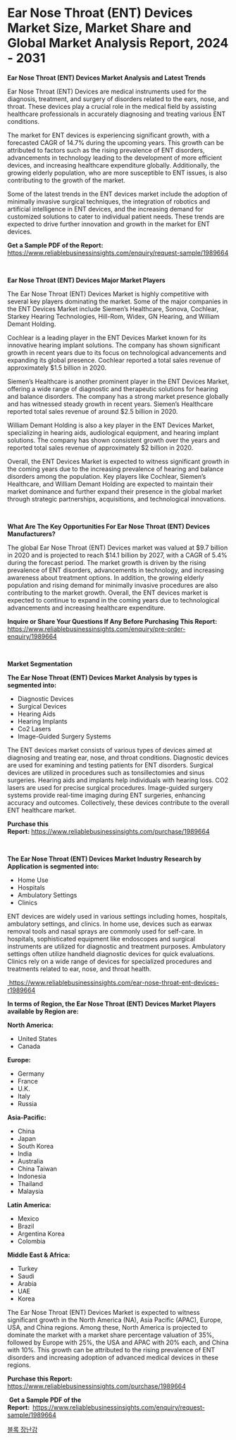 <p><h1>Ear Nose Throat (ENT) Devices Market Size, Market Share and Global Market Analysis Report, 2024 - 2031</h1></p><p><strong>Ear Nose Throat (ENT) Devices Market Analysis and Latest Trends</strong></p>
<p><p>Ear Nose Throat (ENT) Devices are medical instruments used for the diagnosis, treatment, and surgery of disorders related to the ears, nose, and throat. These devices play a crucial role in the medical field by assisting healthcare professionals in accurately diagnosing and treating various ENT conditions.</p><p>The market for ENT devices is experiencing significant growth, with a forecasted CAGR of 14.7% during the upcoming years. This growth can be attributed to factors such as the rising prevalence of ENT disorders, advancements in technology leading to the development of more efficient devices, and increasing healthcare expenditure globally. Additionally, the growing elderly population, who are more susceptible to ENT issues, is also contributing to the growth of the market.</p><p>Some of the latest trends in the ENT devices market include the adoption of minimally invasive surgical techniques, the integration of robotics and artificial intelligence in ENT devices, and the increasing demand for customized solutions to cater to individual patient needs. These trends are expected to drive further innovation and growth in the market for ENT devices.</p></p>
<p><strong>Get a Sample PDF of the Report:&nbsp;</strong> <a href="https://www.reliablebusinessinsights.com/enquiry/request-sample/1989664">https://www.reliablebusinessinsights.com/enquiry/request-sample/1989664</a></p>
<p>&nbsp;</p>
<p><strong>Ear Nose Throat (ENT) Devices Major Market Players</strong></p>
<p><p>The Ear Nose Throat (ENT) Devices Market is highly competitive with several key players dominating the market. Some of the major companies in the ENT Devices Market include Siemen’s Healthcare, Sonova, Cochlear, Starkey Hearing Technologies, Hill-Rom, Widex, GN Hearing, and William Demant Holding.</p><p>Cochlear is a leading player in the ENT Devices Market known for its innovative hearing implant solutions. The company has shown significant growth in recent years due to its focus on technological advancements and expanding its global presence. Cochlear reported a total sales revenue of approximately $1.5 billion in 2020.</p><p>Siemen’s Healthcare is another prominent player in the ENT Devices Market, offering a wide range of diagnostic and therapeutic solutions for hearing and balance disorders. The company has a strong market presence globally and has witnessed steady growth in recent years. Siemen’s Healthcare reported total sales revenue of around $2.5 billion in 2020.</p><p>William Demant Holding is also a key player in the ENT Devices Market, specializing in hearing aids, audiological equipment, and hearing implant solutions. The company has shown consistent growth over the years and reported total sales revenue of approximately $2 billion in 2020.</p><p>Overall, the ENT Devices Market is expected to witness significant growth in the coming years due to the increasing prevalence of hearing and balance disorders among the population. Key players like Cochlear, Siemen’s Healthcare, and William Demant Holding are expected to maintain their market dominance and further expand their presence in the global market through strategic partnerships, acquisitions, and technological innovations.</p></p>
<p>&nbsp;</p>
<p><strong>What Are The Key Opportunities For Ear Nose Throat (ENT) Devices Manufacturers?</strong></p>
<p><p>The global Ear Nose Throat (ENT) Devices market was valued at $9.7 billion in 2020 and is projected to reach $14.1 billion by 2027, with a CAGR of 5.4% during the forecast period. The market growth is driven by the rising prevalence of ENT disorders, advancements in technology, and increasing awareness about treatment options. In addition, the growing elderly population and rising demand for minimally invasive procedures are also contributing to the market growth. Overall, the ENT devices market is expected to continue to expand in the coming years due to technological advancements and increasing healthcare expenditure.</p></p>
<p><strong>Inquire or Share Your Questions If Any Before Purchasing This Report:</strong> <a href="https://www.reliablebusinessinsights.com/enquiry/pre-order-enquiry/1989664">https://www.reliablebusinessinsights.com/enquiry/pre-order-enquiry/1989664</a></p>
<p>&nbsp;</p>
<p><strong>Market Segmentation</strong></p>
<p><strong>The Ear Nose Throat (ENT) Devices Market Analysis by types is segmented into:</strong></p>
<p><ul><li>Diagnostic Devices</li><li>Surgical Devices</li><li>Hearing Aids</li><li>Hearing Implants</li><li>Co2 Lasers</li><li>Image-Guided Surgery Systems</li></ul></p>
<p><p>The ENT devices market consists of various types of devices aimed at diagnosing and treating ear, nose, and throat conditions. Diagnostic devices are used for examining and testing patients for ENT disorders. Surgical devices are utilized in procedures such as tonsillectomies and sinus surgeries. Hearing aids and implants help individuals with hearing loss. CO2 lasers are used for precise surgical procedures. Image-guided surgery systems provide real-time imaging during ENT surgeries, enhancing accuracy and outcomes. Collectively, these devices contribute to the overall ENT healthcare market.</p></p>
<p><strong>Purchase this Report:&nbsp;</strong><a href="https://www.reliablebusinessinsights.com/purchase/1989664">https://www.reliablebusinessinsights.com/purchase/1989664</a></p>
<p>&nbsp;</p>
<p><strong>The Ear Nose Throat (ENT) Devices Market Industry Research by Application is segmented into:</strong></p>
<p><ul><li>Home Use</li><li>Hospitals</li><li>Ambulatory Settings</li><li>Clinics</li></ul></p>
<p><p>ENT devices are widely used in various settings including homes, hospitals, ambulatory settings, and clinics. In home use, devices such as earwax removal tools and nasal sprays are commonly used for self-care. In hospitals, sophisticated equipment like endoscopes and surgical instruments are utilized for diagnostic and treatment purposes. Ambulatory settings often utilize handheld diagnostic devices for quick evaluations. Clinics rely on a wide range of devices for specialized procedures and treatments related to ear, nose, and throat health.</p></p>
<p><a href="https://www.reliablebusinessinsights.com/ear-nose-throat-ent-devices-r1989664">&nbsp;https://www.reliablebusinessinsights.com/ear-nose-throat-ent-devices-r1989664</a></p>
<p><strong>In terms of Region, the Ear Nose Throat (ENT) Devices Market Players available by Region are:</strong></p>
<p>
    <p> <strong> North America: </strong>
        <ul>
            <li>United States</li>
            <li>Canada</li>
        </ul>
        </p> 
    <p> <strong> Europe: </strong>
        <ul>
            <li>Germany</li>
            <li>France</li>
            <li>U.K.</li>
            <li>Italy</li>
            <li>Russia</li>
        </ul>
        </p> 
    <p> <strong> Asia-Pacific: </strong>
        <ul>
            <li>China</li>
            <li>Japan</li>
            <li>South Korea</li>
            <li>India</li>
            <li>Australia</li>
            <li>China Taiwan</li>
            <li>Indonesia</li>
            <li>Thailand</li>
            <li>Malaysia</li>
        </ul>
        </p> 
    <p> <strong> Latin America: </strong>
        <ul>
            <li>Mexico</li>
            <li>Brazil</li>
            <li>Argentina Korea</li>
            <li>Colombia</li>
        </ul>
        </p> 
    <p> <strong> Middle East & Africa: </strong>
        <ul>
            <li>Turkey</li>
            <li>Saudi</li>
            <li>Arabia</li>
            <li>UAE</li>
            <li>Korea</li>
        </ul>
    </p>
    </p>
<p><p>The Ear Nose Throat (ENT) Devices Market is expected to witness significant growth in the North America (NA), Asia Pacific (APAC), Europe, USA, and China regions. Among these, North America is projected to dominate the market with a market share percentage valuation of 35%, followed by Europe with 25%, the USA and APAC with 20% each, and China with 10%. This growth can be attributed to the rising prevalence of ENT disorders and increasing adoption of advanced medical devices in these regions.</p></p>
<p><strong>Purchase this Report: </strong><a href="https://www.reliablebusinessinsights.com/purchase/1989664">https://www.reliablebusinessinsights.com/purchase/1989664</a></p>
<p>&nbsp;<strong>Get a Sample PDF of the Report:&nbsp;&nbsp;</strong><a href="https://www.reliablebusinessinsights.com/enquiry/request-sample/1989664">https://www.reliablebusinessinsights.com/enquiry/request-sample/1989664</a></p>
<p><strong></strong></p>
<p><p><a href="https://github.com/nigaleamar09/Market-Research-Report-List-2/blob/main/847615277328.md">블록 장난감</a></p></p>